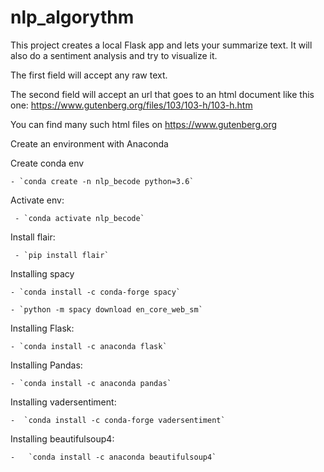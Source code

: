 # nlp_algorythm
This project creates a local Flask app and lets your summarize text. It will also do a sentiment analysis and try to visualize it.

The first field will accept any raw text.

The second field will accept an url that goes to an html document like this one: https://www.gutenberg.org/files/103/103-h/103-h.htm

You can find many such html files on https://www.gutenberg.org

Create an environment with Anaconda

Create conda env

    - `conda create -n nlp_becode python=3.6`
 
 
 Activate env:
 
     - `conda activate nlp_becode`


Install flair:

     - `pip install flair`
 
 
Installing spacy

    - `conda install -c conda-forge spacy`

    - `python -m spacy download en_core_web_sm`

Installing Flask:

    - `conda install -c anaconda flask`

Installing Pandas:

    - `conda install -c anaconda pandas`

Installing vadersentiment:

    -  `conda install -c conda-forge vadersentiment`

Installing beautifulsoup4:

    -   `conda install -c anaconda beautifulsoup4`

